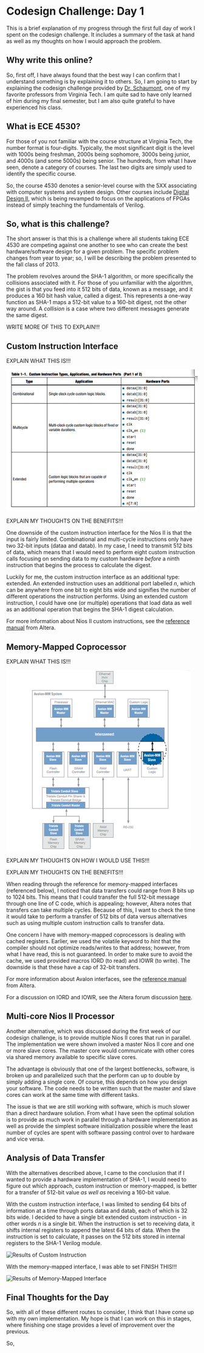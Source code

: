 Codesign Challenge: Day 1
=========================

This is a brief explanation of my progress through the first full day of
work I spent on the codesign challenge. It includes a summary of the task at
hand as well as my thoughts on how I would approach the problem.

Why write this online?
----------------------

So, first off, I have always found that the best way I can confirm that I
understand something is by explaining it to others. So, I am going to start
by explaining the codesign challenge provided by [Dr. Schaumont][professor],
one of my favorite professors from Virginia Tech. I am quite sad to have only
learned of him during my final semester, but I am also quite grateful to have
experienced his class.

What is ECE 4530?
-----------------

For those of you not familiar with the course structure at Virginia Tech, the
number format is four-digits. Typically, the most significant digit is the
level with 1000s being freshman, 2000s being sophomore, 3000s being junior,
and 4000s (and some 5000s) being senior. The hundreds, from what I have seen,
denote a category of courses. The last two digits are simply used to identify
the specific course.

So, the course 4530 denotes a senior-level course with the 5XX associating
with computer systems and system design. Other courses include
[Digital Design II][other_class], which is being revamped to focus on the
applications of FPGAs instead of simply teaching the fundamentals of Verilog.

So, what is this challenge?
---------------------------

The short answer is that this is a challenge where all students taking
ECE 4530 are competing against one another to see who can create the best
hardware/software design for a given problem. The specific problem changes
from year to year; so, I will be describing the problem presented to the
fall class of 2013.

The problem revolves around the SHA-1 algorithm, or more specifically the
collisions associated with it. For those of you unfamiliar with the algorithm,
the gist is that you feed into it 512 bits of data, known as a message, and it 
produces a 160 bit hash value, called a digest. This represents a one-way 
function as SHA-1 maps a 512-bit value to a 160-bit digest, not the other way 
around. A _collision_ is a case where two different messages generate the same
digest.

WRITE MORE OF THIS TO EXPLAIN!!!

Custom Instruction Interface
----------------------------

EXPLAIN WHAT THIS IS!!!

![Custom Instruction Types][custom_instruction_types]

EXPLAIN MY THOUGHTS ON THE BENEFITS!!!

One downside of the custom instruction interface for the Nios II is that the
input is fairly limited. Combinational and multi-cycle instructions only have
two 32-bit inputs (dataa and datab). In my case, I need to transmit 512 bits
of data, which means that I would need to perform eight custom instruction
calls focusing on sending data to my custom hardware _before_ a ninth
instruction that begins the process to calculate the digest.

Luckily for me, the custom instruction interface as an additional type: 
extended. An extended instruction uses an additional port labelled _n_, which
can be anywhere from one bit to eight bits wide and signifies the number of
different operations the instruction performs. Using an extended custom
instruction, I could have one (or multiple) operations that load data as well
as an additional operation that begins the SHA-1 digest calculation.

For more information about Nios II custom instructions, see the
[reference manual][altera_custom_instruction] from Altera.

Memory-Mapped Coprocessor
-------------------------

EXPLAIN WHAT THIS IS!!!

![Avalon Memory-Mapped System][avalon_mm_system]

EXPLAIN MY THOUGHTS ON HOW I WOULD USE THIS!!!

EXPLAIN MY THOUGHTS ON THE BENEFITS!!!

When reading through the reference for memory-mapped interfaces (referenced
below), I noticed that data transfers could range from 8 bits up to 1024 bits.
This means that I could transfer the full 512-bit message through one line of
C code, which is appealing; however, Altera notes that transfers can take
multiple cycles. Because of this, I want to check the time it would take to
perform a transfer of 512 bits of data versus alternatives such as using
multiple custom instruction calls to transfer data.

One concern I have with memory-mapped coprocessors is dealing with cached
registers. Earlier, we used the volatile keyword to _hint_ that the compiler
should not optimize reads/writes to that address; however, from what I have
read, this is not guaranteed. In order to make sure to avoid the cache, we
used provided macros IORD (to read) and IOWR (to write). The downside is that
these have a cap of 32-bit transfers.

For more information about Avalon interfaces, see the
[reference manual][altera_memory_mapped] from Altera.

For a discussion on IORD and IOWR, see the Altera forum discussion
[here][altera_iord_iowr_discussion].

Multi-core Nios II Processor
----------------------------

Another alternative, which was discussed during the first week of our codesign
challenge, is to provide multiple Nios II cores that run in parallel. The
implementation we were shown involved a master Nios II core and one or more
slave cores. The master core would communicate with other cores via shared
memory available to specific slave cores.

The advantage is obviously that one of the largest bottlenecks, software, is
broken up and parallelized such that the perform can up to double by simply 
adding a single core. Of course, this depends on how you design your software.
The code needs to be written such that the master and slave cores can work at
the same time with different tasks.

The issue is that we are still working with software, which is much slower
than a direct hardware solution. From what I have seen the optimal solution is
to provide as much work in parallel through a hardware implementation as well
as provide the simplest software initialization possible where the least number
of cycles are spent with software passing control over to hardware and vice
versa.

Analysis of Data Transfer
-------------------------

With the alternatives described above, I came to the conclusion that if I
wanted to provide a hardware implementation of SHA-1, I would need to figure
out which approach, custom instruction or memory-mapped, is better for a
transfer of 512-bit value _as well as_ receiving a 160-bit value.

With the custom instruction interface, I was limited to sending 64 bits of
information at a time through ports dataa and datab, each of which is 32 bits
wide. I decided to have a single bit extended custom instruction - in other
words _n_ is a single bit. When the instruction is set to receiving data, it
shifts internal registers to append the latest 64 bits of data. When the
instruction is set to calculate, it passes on the 512 bits stored in internal
registers to the SHA-1 Verilog module.

![Results of Custom Instruction][results_custom_instruction]

With the memory-mapped interface, I was able to set FINISH THIS!!!

![Results of Memory-Mapped Interface][results_memory_mapped]

Final Thoughts for the Day
--------------------------

So, with all of these different routes to consider, I think that I have come
up with my own implementation. My hope is that I can work on this in stages,
where finishing one stage provides a level of improvement over the previous.

So, 

[professor]: http://www.ece.vt.edu/schaum/
[class]: http://www.ece.vt.edu/schaum/teachcodesign.html
[other_class]: http://www.ece.vt.edu/ugrad/viewcourse.php?number=4514-49
[altera_custom_instruction]: http://www.altera.com/literature/ug/ug_nios2_custom_instruction.pdf
[altera_memory_mapped]: http://www.altera.com/literature/manual/mnl_avalon_spec.pdf
[altera_iord_iowr_discussion]: http://www.alteraforum.com/forum/showthread.php?t=25299

[reference_results]: /img/reference_results.png
[custom_instruction_types]: /img/custom_instruction_types.png
[avalon_mm_system]: /img/avalon_mm_system.png
[results_custom_instruction]: http://TODO
[results_memory_mapped]: http://TODO

